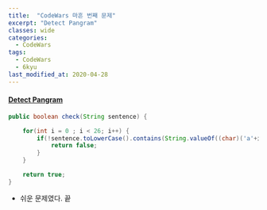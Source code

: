 ```yaml
---
title:  "CodeWars 마흔 번째 문제"
excerpt: "Detect Pangram"
classes: wide
categories:
  - CodeWars
tags:
  - CodeWars
  - 6kyu
last_modified_at: 2020-04-28
---
```


#### [Detect Pangram](https://www.codewars.com/kata/545cedaa9943f7fe7b000048)

```java
public boolean check(String sentence) {

    for(int i = 0 ; i < 26; i++) {
        if(!sentence.toLowerCase().contains(String.valueOf((char)('a'+i)))){
            return false;
        }
    }

    return true;
}
```

* 쉬운 문제였다. 끝



